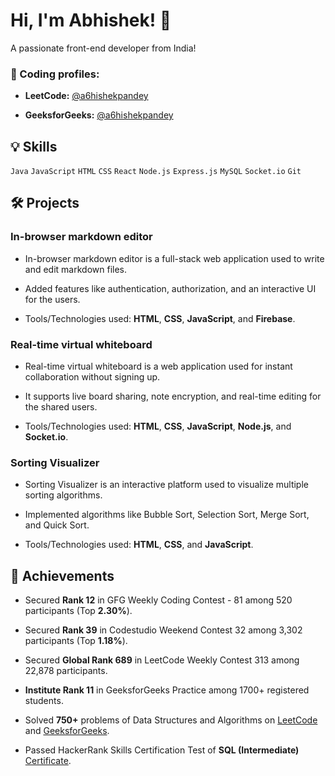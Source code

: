 [comment]: <> (Introduction)

# Hi, I'm Abhishek! 👋

A passionate front-end developer from India!

[comment]: <> (Coding profiles)

### 🔗 Coding profiles:

-   **LeetCode:** [@a6hishekpandey](https://leetcode.com/a6hishekpandey/)

-   **GeeksforGeeks:** [@a6hishekpandey](https://auth.geeksforgeeks.org/user/a6hishekpandey/)

[comment]: <> (Skills)

## 💡 Skills

`Java` `JavaScript` `HTML` `CSS` `React` `Node.js` `Express.js` `MySQL` `Socket.io` `Git`

[comment]: <> (Projects)

## 🛠️ Projects

### In-browser markdown editor

-   In-browser markdown editor is a full-stack web application used to write and edit markdown files.

-   Added features like authentication, authorization, and an interactive UI for the users.

-   Tools/Technologies used: **HTML**, **CSS**, **JavaScript**, and **Firebase**.

### Real-time virtual whiteboard

-   Real-time virtual whiteboard is a web application used for instant collaboration without signing up.

-   It supports live board sharing, note encryption, and real-time editing for the shared users.

-   Tools/Technologies used: **HTML**, **CSS**, **JavaScript**, **Node.js**, and **Socket.io**.

### Sorting Visualizer

-   Sorting Visualizer is an interactive platform used to visualize multiple sorting algorithms.

-   Implemented algorithms like Bubble Sort, Selection Sort, Merge Sort, and Quick Sort.

-   Tools/Technologies used: **HTML**, **CSS**, and **JavaScript**.

[comment]: <> (Achievements)

## 🚀 Achievements

-   Secured **Rank 12** in GFG Weekly Coding Contest - 81 among 520 participants (Top **2.30%**).

-   Secured **Rank 39** in Codestudio Weekend Contest 32 among 3,302 participants (Top **1.18%**).

-   Secured **Global Rank 689** in LeetCode Weekly Contest 313 among 22,878 participants.

-   **Institute Rank 11** in GeeksforGeeks Practice among 1700+ registered students.

-   Solved **750+** problems of Data Structures and Algorithms on [LeetCode](https://leetcode.com/a6hishekpandey/) and [GeeksforGeeks](https://auth.geeksforgeeks.org/user/a6hishekpandey/).

-   Passed HackerRank Skills Certification Test of **SQL (Intermediate)** [Certificate](https://www.hackerrank.com/certificates/906aacbb59df/).
